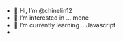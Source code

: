 - 👋 Hi, I’m @chinelin12
- 👀 I’m interested in ... mone
- 🌱 I’m currently learning ...Javascript
- 
<!---
chinelin12/chinelin12 is a ✨ special ✨ repository because its `README.md` (this file) appears on your GitHub profile.
You can click the Preview link to take a look at your changes.
--->
